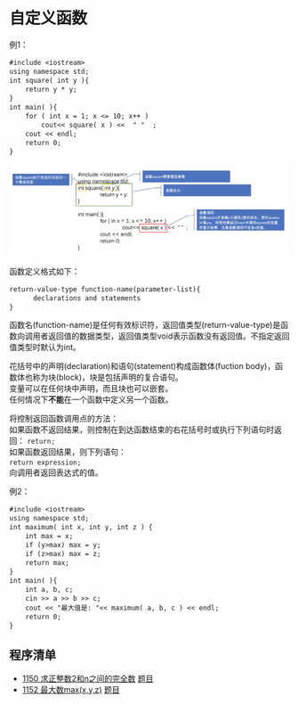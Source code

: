 # 自定义函数
例1：

```
#include <iostream>
using namespace std;
int square( int y ){
	return y * y;
} 
int main( ){
	for ( int x = 1; x <= 10; x++ )
		cout<< square( x ) <<  " "  ;  
	cout << endl;
	return 0;
}
```
![函数定义及调用](https://github.com/csxlf/ybt_ssoier_cn/blob/main/ABC/image/016.png)

函数定义格式如下：

```
return-value-type function-name(parameter-list){
      declarations and statements
}
```
函数名(function-name)是任何有效标识符，返回值类型(return-value-type)是函数向调用者返回值的数据类型，返回值类型void表示函数没有返回值。不指定返回值类型时默认为int。

花括号中的声明(declaration)和语句(statement)构成函数体(fuction body)，函数体也称为块(block)，块是包括声明的复合语句。  
变量可以在任何块中声明，而且块也可以嵌套。  
任何情况下**不能**在一个函数中定义另一个函数。

将控制返回函数调用点的方法：  
如果函数不返回结果，则控制在到达函数结束的右花括号时或执行下列语句时返回：
    `return;`  
如果函数返回结果，则下列语句：  
    `return expression; `  
向调用者返回表达式的值。

例2：

```
#include <iostream>
using namespace std;
int maximum( int x, int y, int z ) {
    int max = x;
    if (y>max) max = y;
    if (z>max) max = z;
    return max;
}
int main( ){
    int a, b, c;
    cin >> a >> b >> c;
    cout << "最大值是: "<< maximum( a, b, c ) << endl;
    return 0;
}
```
## 程序清单
 - [1150	求正整数2和n之间的完全数](https://github.com/csxlf/ybt_ssoier_cn/blob/main/1150.cpp) [题目](http://ybt.ssoier.cn:8088/problem_show.php?pid=1150)
 - [1152	最大数max(x,y,z)](https://github.com/csxlf/ybt_ssoier_cn/blob/main/1152.cpp)  [题目](http://ybt.ssoier.cn:8088/problem_show.php?pid=1152)  